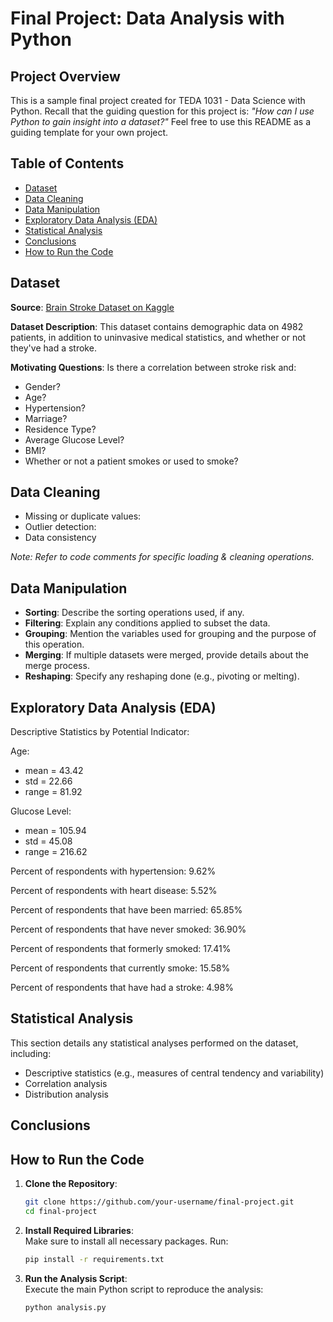 # Final Project: Data Analysis with Python

## Project Overview
This is a sample final project created for TEDA 1031 - Data Science with Python. Recall that the guiding question for this project is: *"How can I use Python to gain insight into a dataset?"* Feel free to use this README as a guiding template for your own project. 

## Table of Contents
- [Dataset](#dataset)
- [Data Cleaning](#data-cleaning)
- [Data Manipulation](#data-manipulation)
- [Exploratory Data Analysis (EDA)](#exploratory-data-analysis-eda)
- [Statistical Analysis](#statistical-analysis)
- [Conclusions](#conclusions)
- [How to Run the Code](#how-to-run-the-code)

## Dataset
**Source**: [Brain Stroke Dataset on Kaggle](https://www.kaggle.com/datasets/jillanisofttech/brain-stroke-dataset)

**Dataset Description**: This dataset contains demographic data on 4982 patients, in addition to uninvasive medical statistics, and whether or not they've had a stroke.

**Motivating Questions**: 
Is there a correlation between stroke risk and: 
- Gender?
- Age?
- Hypertension?
- Marriage?
- Residence Type?
- Average Glucose Level?
- BMI?
- Whether or not a patient smokes or used to smoke?

## Data Cleaning
- Missing or duplicate values: 
- Outlier detection: 
- Data consistency

*Note: Refer to code comments for specific loading & cleaning operations.*

## Data Manipulation
- **Sorting**: Describe the sorting operations used, if any.
- **Filtering**: Explain any conditions applied to subset the data.
- **Grouping**: Mention the variables used for grouping and the purpose of this operation.
- **Merging**: If multiple datasets were merged, provide details about the merge process.
- **Reshaping**: Specify any reshaping done (e.g., pivoting or melting).

## Exploratory Data Analysis (EDA)
Descriptive Statistics by Potential Indicator: 

Age: 
- mean = 43.42
- std = 22.66
- range = 81.92

Glucose Level:
- mean = 105.94
- std = 45.08
- range = 216.62

Percent of respondents with hypertension:  9.62%

Percent of respondents with heart disease:  5.52%

Percent of respondents that have been married:  65.85%

Percent of respondents that have never smoked:  36.90%

Percent of respondents that formerly smoked:  17.41%

Percent of respondents that currently smoke:  15.58%

Percent of respondents that have had a stroke:  4.98%



## Statistical Analysis
This section details any statistical analyses performed on the dataset, including:
- Descriptive statistics (e.g., measures of central tendency and variability)
- Correlation analysis
- Distribution analysis

## Conclusions


## How to Run the Code
1. **Clone the Repository**:  
   ```bash
   git clone https://github.com/your-username/final-project.git
   cd final-project
   ```

2. **Install Required Libraries**:  
   Make sure to install all necessary packages. Run:
   ```bash
   pip install -r requirements.txt
   ```

3. **Run the Analysis Script**:  
   Execute the main Python script to reproduce the analysis:
   ```bash
   python analysis.py
   ```
